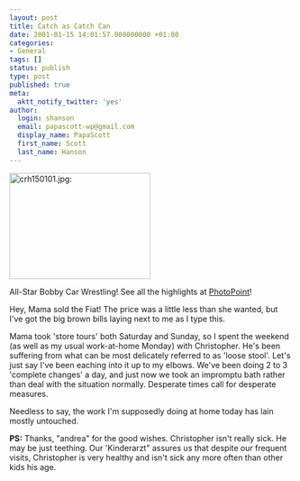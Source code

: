 ```yaml
---
layout: post
title: Catch as Catch Can
date: 2001-01-15 14:01:57.000000000 +01:00
categories:
- General
tags: []
status: publish
type: post
published: true
meta:
  aktt_notify_twitter: 'yes'
author:
  login: shanson
  email: papascott-wp@gmail.com
  display_name: PapaScott
  first_name: Scott
  last_name: Hanson
---
```

<p><img src="http://www.papascott.de/wordpress/wp-content/uploads/2001/01/crh150101.jpg" height="188" width="250" border="0" alt="crh150101.jpg: " /></p>
<p>All-Star Bobby Car Wrestling! See all the highlights at <a href="http://albums.photopoint.com/j/AlbumList?u=185392&a=10970087">PhotoPoint</a>!</p>
<p>Hey, Mama sold the Fiat! The price was a little less than she wanted, but I've got the big brown bills laying next to me as I type this. </p>
<p>Mama took 'store tours' both Saturday and Sunday, so I spent the weekend (as well as my usual work-at-home Monday) with Christopher. He's been suffering from what can be most delicately referred to as 'loose stool'. Let's just say I've been eaching into it up to my elbows. We've been doing 2 to 3 'complete changes' a day, and just now we took an impromptu bath rather than deal with the situation normally. Desperate times call for desperate measures.</p>
<p>Needless to say, the work I'm supposedly doing at home today has lain mostly untouched.</p>
<p><b>PS:</b> Thanks, "andrea" for the good wishes. Christopher isn't really sick. He may be just teething. Our 'Kinderarzt" assures us that despite our frequent visits, Christopher is very healthy and isn't sick any more often than other kids his age.</p>
